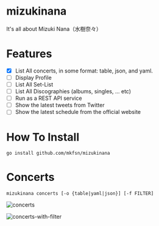 # mizukinana

It's all about Mizuki Nana（水樹奈々）

# Features

- [x] List All concerts, in some format: table, json, and yaml.
- [ ] Display Profile
- [ ] List All Set-List
- [ ] List All Discographies (albums, singles, ... etc)
- [ ] Run as a REST API service
- [ ] Show the latest tweets from Twitter
- [ ] Show the latest schedule from the official website

# How To Install

```
go install github.com/mkfsn/mizukinana
```

# Concerts

```
mizukinana concerts [-o {table|yaml|json}] [-f FILTER]
```

![concerts](https://user-images.githubusercontent.com/667169/45159731-2dace700-b21a-11e8-8425-1ab37cf91b0d.gif)

![concerts-with-filter](https://user-images.githubusercontent.com/667169/45159647-ee7e9600-b219-11e8-9bba-3bdbce2d9e77.gif)
